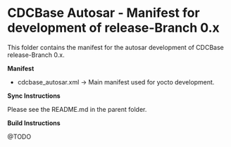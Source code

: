 CDCBase Autosar - Manifest for development of release-Branch 0.x
================================================================

This folder contains the manifest for the autosar development of CDCBase release-Branch 0.x.


**Manifest**

* cdcbase_autosar.xml &rarr; Main manifest used for yocto development.


**Sync Instructions**

Please see the README.md in the parent folder.


**Build Instructions**

@TODO
